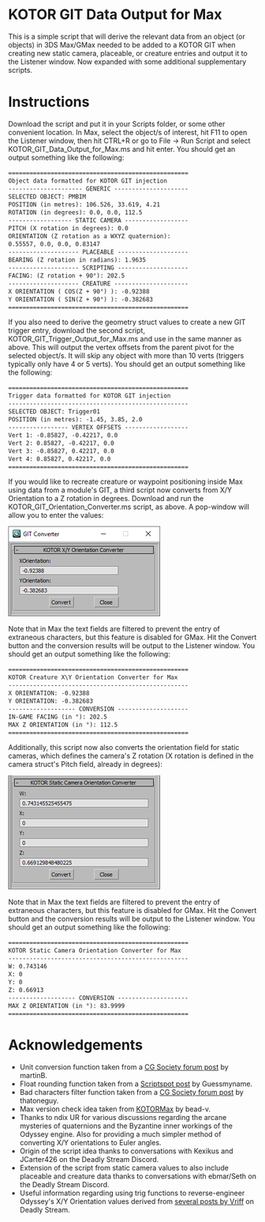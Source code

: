 # KOTOR GIT Data Output for Max
This is a simple script that will derive the relevant data from an object (or objects) in 3DS Max/GMax needed to be added to a KOTOR GIT when creating new static camera, placeable, or creature entries and output it to the Listener window. Now expanded with some additional supplementary scripts.

Instructions
============
Download the script and put it in your Scripts folder, or some other convenient location. In Max, select the object/s of interest, hit F11 to open the Listener window, then hit CTRL+R or go to File -> Run Script and select KOTOR_GIT_Data_Output_for_Max.ms and hit enter. You should get an output something like the following:
```
===================================================
Object data formatted for KOTOR GIT injection
--------------------- GENERIC ---------------------
SELECTED OBJECT: PMBIM
POSITION (in metres): 106.526, 33.619, 4.21
ROTATION (in degrees): 0.0, 0.0, 112.5
------------------ STATIC CAMERA ------------------
PITCH (X rotation in degrees): 0.0
ORIENTATION (Z rotation as a WXYZ quaternion):
0.55557, 0.0, 0.0, 0.83147
-------------------- PLACEABLE --------------------
BEARING (Z rotation in radians): 1.9635
-------------------- SCRIPTING --------------------
FACING: (Z rotation + 90°): 202.5
-------------------- CREATURE ---------------------
X ORIENTATION ( COS(Z + 90°) ): -0.92388
Y ORIENTATION ( SIN(Z + 90°) ): -0.382683
===================================================
```

If you also need to derive the geometry struct values to create a new GIT trigger entry, download the second script, KOTOR_GIT_Trigger_Output_for_Max.ms and use in the same manner as above. This will output the vertex offsets from the parent pivot for the selected object/s. It will skip any object with more than 10 verts (triggers typically only have 4 or 5 verts). You should get an output something like the following:
```
===================================================
Trigger data formatted for KOTOR GIT injection
---------------------------------------------------
SELECTED OBJECT: Trigger01
POSITION (in metres): -1.45, 3.85, 2.0
----------------- VERTEX OFFSETS ------------------
Vert 1: -0.85827, -0.42217, 0.0
Vert 2: 0.85827, -0.42217, 0.0
Vert 3: -0.85827, 0.42217, 0.0
Vert 4: 0.85827, 0.42217, 0.0
===================================================
```

If you would like to recreate creature or waypoint positioning inside Max using data from a module's GIT, a third script now converts from X/Y Orientation to a Z rotation in degrees. Download and run the KOTOR_GIT_Orientation_Converter.ms script, as above. A pop-window will allow you to enter the values:

![](https://github.com/DarthParametric/KOTOR_GIT_Data_Output_for_Max/blob/main/img/GIT_XYOri_Converter.png?raw=true)

Note that in Max the text fields are filtered to prevent the entry of extraneous characters, but this feature is disabled for GMax. Hit the Convert button and the conversion results will be output to the Listener window. You should get an output something like the following:
```
===================================================
KOTOR Creature X\Y Orientation Converter for Max
---------------------------------------------------
X ORIENTATION: -0.92388
Y ORIENTATION: -0.382683
------------------- CONVERSION --------------------
IN-GAME FACING (in °): 202.5
MAX Z ORIENTATION (in °): 112.5
===================================================
```
Additionally, this script now also converts the orientation field for static cameras, which defines the camera's Z rotation (X rotation is defined in the camera struct's Pitch field, already in degrees):

![](https://github.com/DarthParametric/KOTOR_GIT_Data_Output_for_Max/blob/main/img/GIT_CamOri_Converter.png?raw=true)

Note that in Max the text fields are filtered to prevent the entry of extraneous characters, but this feature is disabled for GMax. Hit the Convert button and the conversion results will be output to the Listener window. You should get an output something like the following:
```
===================================================
KOTOR Static Camera Orientation Converter for Max
---------------------------------------------------
W: 0.743146
X: 0
Y: 0
Z: 0.66913
------------------- CONVERSION --------------------
MAX Z ORIENTATION (in °): 83.9999
===================================================
```

Acknowledgements
============
* Unit conversion function taken from a [CG Society forum post](https://forums.cgsociety.org/t/get-vertex-position-by-coordinate-and-format-the-string/1836100/2) by martinB.
* Float rounding function taken from a [Scriptspot post](http://www.scriptspot.com/forums/3ds-max/general-scripting/printing-out-float-values-to-a-few-decimal-points) by Guessmyname.
* Bad characters filter function taken from a [CG Society forum post](https://forums.cgsociety.org/t/limit-an-edit-box-to-integer-float-value/1299552/3) by thatoneguy.
* Max version check idea taken from [KOTORMax](https://deadlystream.com/files/file/1151-kotormax/) by bead-v.
* Thanks to ndix UR for various discussions regarding the arcane mysteries of quaternions and the Byzantine inner workings of the Odyssey engine. Also for providing a much simpler method of converting X/Y orientations to Euler angles.
* Origin of the script idea thanks to conversations with Kexikus and JCarter426 on the Deadly Stream Discord.
* Extension of the script from static camera values to also include placeable and creature data thanks to conversations with ebmar/Seth on the Deadly Stream Discord.
* Useful information regarding using trig functions to reverse-engineer Odyssey's X/Y Orientation values derived from [several posts by Vriff](https://deadlystream.com/topic/2901-gitedit-what-do-you-guys-want/?do=findComment&comment=29621) on Deadly Stream.
